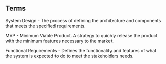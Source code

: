 ## Terms

System Design - The process of defining the architecture and components that meets the specified requirements.

MVP - Minimum Viable Product. A strategy to quickly release the product with the minimum features necessary to the market.

Functional Requirements - Defines the functionality and features of what the system is expected to do to meet the stakeholders needs.
